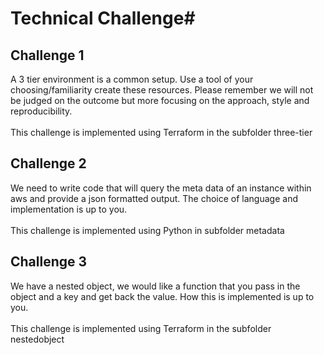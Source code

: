 # Technical Challenge#

## Challenge 1 ##
A 3 tier environment is a common setup. Use a tool of your choosing/familiarity create these resources. Please remember we will not be judged on the outcome but more focusing on the approach, style and reproducibility. 
<br/>
<br/>
This challenge is implemented using Terraform in the subfolder  three-tier
## Challenge 2 ##
We need to write code that will query the meta data of an instance within aws and provide a json formatted output. 
The choice of language and implementation is up to you. 
<br/>
<br/>
This challenge is implemented using Python in subfolder  metadata

## Challenge 3 ##
We have a nested object, we would like a function that you pass in the object and a key and get back the value. How this is implemented is up to you. 
<br/>
<br/>
This challenge is implemented using Terraform in the subfolder  nestedobject
